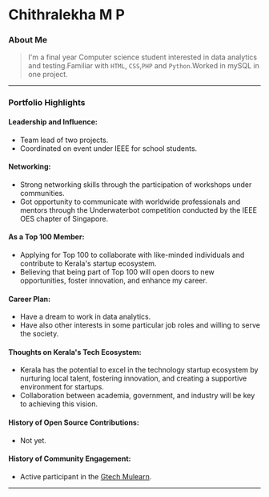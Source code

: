 # Chithralekha M P

### About Me

> I'm a final year Computer science student interested in data analytics and testing.Familiar with `HTML`, `CSS`,`PHP` and `Python`.Worked in mySQL in one project.


---

### Portfolio Highlights

#### Leadership and Influence:

- Team lead of two projects.
- Coordinated on event under IEEE for school students.

#### Networking:

- Strong networking skills through the participation of workshops under communities.
- Got opportunity to communicate with worldwide professionals and mentors through the Underwaterbot competition conducted by the IEEE OES chapter of Singapore.

#### As a Top 100 Member:

- Applying for Top 100 to collaborate with like-minded individuals and contribute to Kerala's startup ecosystem.
- Believing that being part of Top 100 will open doors to new opportunities, foster innovation, and enhance my career.

#### Career Plan:

- Have a dream to work in data analytics.
- Have also other interests in some particular job roles and willing to serve the society.

#### Thoughts on Kerala's Tech Ecosystem:

- Kerala has the potential to excel in the technology startup ecosystem by nurturing local talent, fostering innovation, and creating a supportive environment for startups.
- Collaboration between academia, government, and industry will be key to achieving this vision.

#### History of Open Source Contributions:

- Not yet.

#### History of Community Engagement:

- Active participant in the [Gtech Mulearn](https://discord.gg/tech-community).




---
